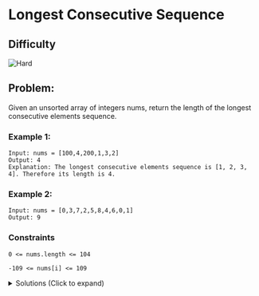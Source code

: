 # Longest Consecutive Sequence

## Difficulty

![Hard](https://img.shields.io/badge/hard-d9534f?style=for-the-badge&logoColor=white)

## Problem:

Given an unsorted array of integers nums, return the length of the longest consecutive elements sequence.

### Example 1:

```
Input: nums = [100,4,200,1,3,2]
Output: 4
Explanation: The longest consecutive elements sequence is [1, 2, 3, 4]. Therefore its length is 4.
```

### Example 2:

```
Input: nums = [0,3,7,2,5,8,4,6,0,1]
Output: 9
```

### Constraints

`0 <= nums.length <= 104`

`-109 <= nums[i] <= 109`

<details>
  <summary>Solutions (Click to expand)</summary>

### Explanation

#### Sorting

By sorting we place any consecutive number next to each other. This makes it easy to iterate over the array and find sequences where `nums[i - 1]` is equal to `nums[i] - 1` (ignoring repeated numbers) and take the max length of all sequences we can find.

```
0,3,7,2,5,8,4,6,0,1

...sort

0,0,1,2,3,4,5,6,7,8
  ^               ^
max sequence if of length 9
```

Time: O(n log n)
Space: O(1)

- [JavaScript](./longest-consecutive-sequence.js)
- [TypeScript](./longest-consecutive-sequence.ts)
- [Java](./longest-consecutive-sequence.java)
- [Go](./longest-consecutive-sequence.go)
  </details>
